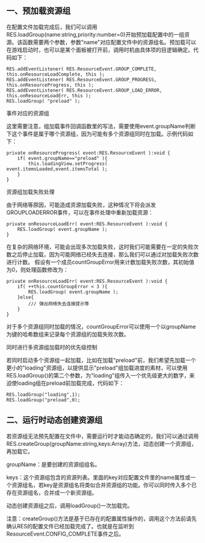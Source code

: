 ## 一、预加载资源组

在配置文件加载完成后，我们可以调用RES.loadGroup(name:string,priority:number=0)开始预加载配置中的一组资源。该函数需要两个参数，参数"name"对应配置文件中的资源组名。预加载可以在游戏启动时，也可以是某个面板被打开前，调用时机由具体项的目逻辑确定。代码如下：

```
RES.addEventListener( RES.ResourceEvent.GROUP_COMPLETE, this.onResourceLoadComplete, this );
RES.addEventListener( RES.ResourceEvent.GROUP_PROGRESS, this.onResourceProgress, this );
RES.addEventListener( RES.ResourceEvent.GROUP_LOAD_ERROR, this.onResourceLoadErr, this );
RES.loadGroup( "preload" );
```

事件对应的资源组

这里需要注意，组加载事件回调函数里的写法，需要使用event.groupName判断下这个事件是属于哪个资源组，因为可能有多个资源组同时在加载。示例代码如下：

```
private onResourceProgress( event:RES.ResourceEvent ):void {
    if( event.groupName=="preload" ){
        this.loadingView.setProgress( event.itemsLoaded,event.itemsTotal );
    }
}
```

资源组加载失败处理

由于网络等原因，可能造成资源加载失败，这种情况下将会派发GROUPLOADERROR事件，可以在事件处理中重新加载资源：

```
private onResourceLoadErr( event:RES.ResourceEvent ):void {
    RES.loadGroup( event.groupName );
}
```

在复杂的网络环境，可能会出现多次加载失败，这时我们可能需要在一定的失败次数之后停止加载，因为可能网络已经失去连接，那么我们可以通过对加载失败次数进行计数。 假设有一个成员countGroupError用来计数加载失败次数，其初始值为0，则处理函数修改为：

```
private onResourceLoadErr( event:RES.ResourceEvent ):void {
    if( ++this.countGroupError < 3 ){
        RES.loadGroup( event.groupName );
    }else{
        /// 弹出网络失去连接提示等
    }
}
```

对于多个资源组同时加载的情况，countGroupError可以使用一个以groupName为键的哈希数组来记录每个资源组的加载失败次数。

同时进行多资源组加载时的优先级控制

若同时启动多个资源组一起加载，比如在加载"preload"前，我们希望先加载一个更小的"loading"资源组，以提供显示"preload"组加载进度的素材，可以使用RES.loadGroup()的第二个参数，为"loading"组传入一个优先级更大的数字，来迫使loading组在preload前加载完成，代码如下：

```
RES.loadGroup("loading",1); 
RES.loadGroup("preload",0);
```

## 二、运行时动态创建资源组

若资源组无法预先配置在文件中，需要运行时才能动态确定的，我们可以通过调用RES.createGroup(groupName:string,keys:Array)方法，动态创建一个资源组，再加载它。

groupName：是要创建的资源组组名。

keys：这个资源组包含的资源列表。里面的key对应配置文件里的name属性或一个资源组名，若key是资源组名将类似合并资源组的功能。你可以同时传入多个已存在资源组名，合并成一个新资源组。

动态创建资源组之后，调用loadGroup()一次加载完。

注意：createGroup()方法是基于已存在的配置属性操作的，调用这个方法前请先确认RES的配置文件已经加载完成了。也就是在监听到ResourceEvent.CONFIG_COMPLETE事件之后。